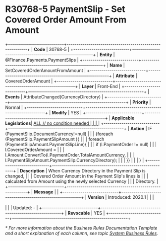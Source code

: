 ﻿---
erp.type: front-end-business-rule
erp.entity: Finance.Payments.PaymentSlips
---

# R30768-5 PaymentSlip - Set Covered Order Amount From Amount
+----------------------------+----------------------------------------------------------+
| **Code**                   | 30768-5                                                  |
+----------------------------+----------------------------------------------------------+
| **Entity**                 | @Finance.Payments.PaymentSlips                           |
+----------------------------+----------------------------------------------------------+
| **Name**                   | SetCoveredOrderAmountFromAmount                          |
+----------------------------+----------------------------------------------------------+
| **Attribute**              | CoveredOrderAmount                                       |
+----------------------------+----------------------------------------------------------+
| **Layer**                  | Front-End                                                |
+----------------------------+----------------------------------------------------------+
| **Events**                 | AttributeChanged(CurrencyDirectory)                      |
+----------------------------+----------------------------------------------------------+
| **Priority**               | Normal                                                   |
+----------------------------+----------------------------------------------------------+
| **Modify**                 | YES                                                      |
+----------------------------+----------------------------------------------------------+
| **Applicable Legislations**| [ALL // no condition needed                              |
|                            | ](xref:applicable-legislations)                          |
+----------------------------+----------------------------------------------------------+
| **Action**                 | IF (PaymentSlip.DocumentCurrency!=null)                  |
|                            | {foreach (PaymentSlip.PaymentSlipAmount ){               |
|                            | foreach (PaymentSlipAmount.PaymentSlipLine){             |
|                            | if (l.PaymentOrder != null)                              |
|                            | l.CoveredOrderAmount =                                   |
|                            | l.Amount.ConvertTo(l.PaymentOrder.TotalAmountCurrency,   |
|                            | l.PaymentSlipAmount.PaymentSlip.CurrencyDirectory);      |
|                            | }}                                                       |
|                            | }                                                        |
+----------------------------+----------------------------------------------------------+
| **Description**            | When Currency Directory in the Payment Slip is changed,  |
|                            | Covered Order Amount in the Payment Slip\'s lines is     |
|                            | calculated from Amount using the newly selected Currency |
|                            | Directory.                                               |
+----------------------------+----------------------------------------------------------+
| **Message**                |                                                          |
+----------------------------+----------------------------------------------------------+
| **Version**                | Introduced: 2020.1                                       |
|                            | <br/><br/>                                               |
|                            | Updated: -                                               |
+----------------------------+----------------------------------------------------------+
| **Revocable**              | YES                                                      |
+----------------------------+----------------------------------------------------------+

*\* For more information about the Business Rules Documentation Template and a short explanation of each column, see
topic [System Business Rules](../templates/template-description-system-business-rules.md).*
